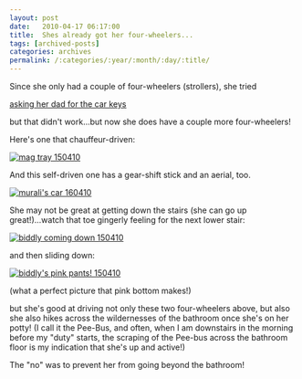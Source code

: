 ```yaml
---
layout: post
date:	2010-04-17 06:17:00
title:  Shes already got her four-wheelers...
tags: [archived-posts]
categories: archives
permalink: /:categories/:year/:month/:day/:title/
---
```

Since she only had a couple of four-wheelers (strollers), she tried

<a href="http://deponti.livejournal.com/651266.html"> asking her dad for the car keys </a>


but that didn't work...but now she does have a couple more four-wheelers!

Here's one that chauffeur-driven:

<a href="http://s967.photobucket.com/albums/ae160/pedoral/?action=view&amp;current=IMG_3674.jpg" target="_blank"><img src="http://i967.photobucket.com/albums/ae160/pedoral/IMG_3674.jpg" border="0" alt="mag tray 150410"></a>

And this self-driven one has a gear-shift stick and an aerial, too.


<a href="http://s967.photobucket.com/albums/ae160/pedoral/?action=view&amp;current=IMG_3677.jpg" target="_blank"><img src="http://i967.photobucket.com/albums/ae160/pedoral/IMG_3677.jpg" border="0" alt="murali&#39;s car 160410"></a>

She may not be great at getting down the stairs (she can go up great!)...watch that toe gingerly feeling for the next lower stair:


<a href="http://s967.photobucket.com/albums/ae160/pedoral/?action=view&amp;current=IMG_3633.jpg" target="_blank"><img src="http://i967.photobucket.com/albums/ae160/pedoral/IMG_3633.jpg" border="0" alt="biddly coming down 150410"></a>

and then sliding down:

<a href="http://s967.photobucket.com/albums/ae160/pedoral/?action=view&amp;current=IMG_3631.jpg" target="_blank"><img src="http://i967.photobucket.com/albums/ae160/pedoral/IMG_3631.jpg" border="0" alt="biddly&#39;s pink pants! 150410"></a>

(what a perfect picture that pink bottom makes!)

but she's good at driving not only these two four-wheelers above, but also she also hikes across the wildernesses of the bathroom once she's on her potty! (I call it the Pee-Bus, and often, when I am downstairs in the morning before my "duty" starts, the scraping of the Pee-bus across the bathroom floor is my indication that she's up and active!)

<lj-embed id="272"/>

The "no" was to prevent her from going beyond the bathroom!
